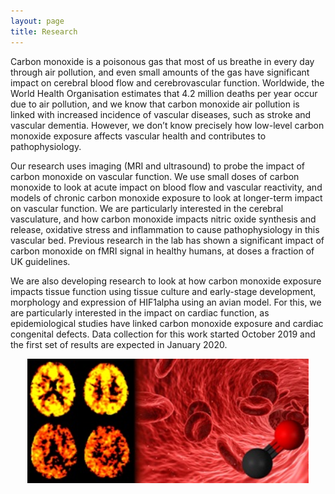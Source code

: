 ```yaml
---
layout: page
title: Research
---
```


Carbon monoxide is a poisonous gas that most of us breathe in every day through air pollution, and even small amounts of the gas have significant impact on cerebral blood flow and cerebrovascular function. Worldwide, the World Health Organisation estimates that 4.2 million deaths per year occur due to air pollution, and we know that carbon monoxide air pollution is linked with increased incidence of vascular diseases, such as stroke and vascular dementia. However, we don’t know precisely how low-level carbon monoxide exposure affects vascular health and contributes to pathophysiology. 

Our research uses imaging (MRI and ultrasound) to probe the impact of carbon monoxide on vascular function. We use small doses of carbon monoxide to look at acute impact on blood flow and vascular reactivity, and models of chronic carbon monoxide exposure to look at longer-term impact on vascular function. We are particularly interested in the cerebral vasculature, and how carbon monoxide impacts nitric oxide synthesis and release, oxidative stress and inflammation to cause pathophysiology in this vascular bed. Previous research in the lab has shown a significant impact of carbon monoxide on fMRI signal in healthy humans, at doses a fraction of UK guidelines.

We are also developing research to look at how carbon monoxide exposure impacts tissue function using tissue culture and early-stage development, morphology and expression of HIF1alpha using an avian model. For this, we are particularly interested in the impact on cardiac function, as epidemiological studies have linked carbon monoxide exposure and cardiac congenital defects. Data collection for this work started October 2019 and the first set of results are expected in January 2020.

<p align="center">
<img src="/assets/herigstad_research.jpg" alt="Research" align="middle" style="width: 450px;"/>
</p>
